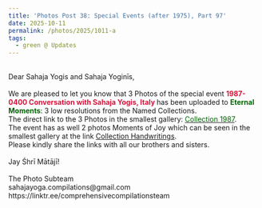```yaml
---
title: 'Photos Post 38: Special Events (after 1975), Part 97'
date: 2025-10-11
permalink: /photos/2025/1011-a
tags:
  - green @ Updates
---
```


<p>
<br>
Dear Sahaja Yogis and Sahaja Yoginīs,<br>
<br>
We are pleased to let you know that 3 Photos of the special event <font color="Crimson"><b> 1987-0400 Conversation with Sahaja Yogis, Italy </b></font> has been uploaded to <font color="DarkGreen"><b>Eternal Moments</b></font>: 3 low resolutions from the Named Collections.<br>
The direct link to the 3 Photos in the smallest gallery: <a href="https://eternalmoments.smugmug.com/Collections/Alessandra-Pallini-Collection/1987"><font color="DarkGreen">Collection 1987</font></a>.<br>
The event has as well 2 photos Moments of Joy which can be seen in the smallest gallery at the link <a href="https://eternalmoments.smugmug.com/Collections/Alessandra-Pallini-Collection/Handwritings/"> Collection Handwritings</a>.<br>
Please kindly share the links with all our brothers and sisters.<br>
<br>
Jay Śhrī Mātājī!<br>
<br>
The Photo Subteam<br>
sahajayoga.compilations@gmail.com<br>
https://linktr.ee/comprehensivecompilationsteam
</p>